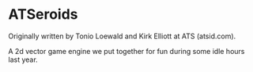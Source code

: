 ATSeroids
=========

Originally written by Tonio Loewald and Kirk Elliott at ATS (atsid.com).

A 2d vector game engine we put together for fun during some idle hours last year.
